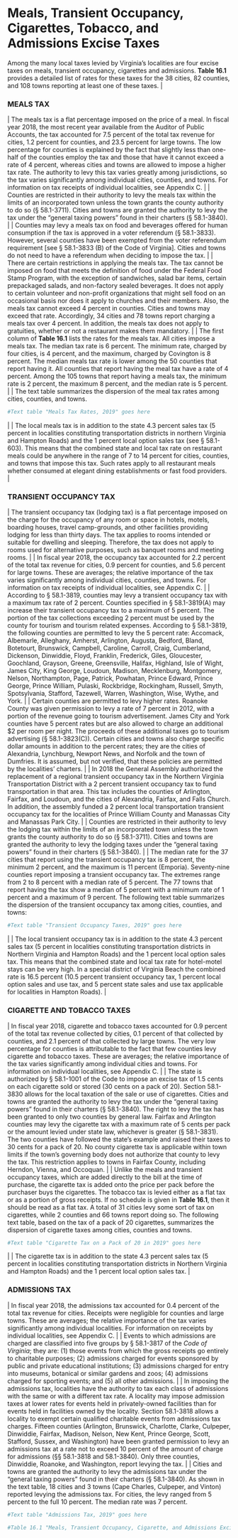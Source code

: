 # Meals, Transient Occupancy, Cigarettes, Tobacco, and Admissions Excise Taxes

Among the many local taxes levied by Virginia’s localities are four excise taxes on meals, transient occupancy, cigarettes and admissions. **Table 16.1** provides a detailed list of rates for these taxes for the 38 cities, 82 counties, and 108 towns reporting at least one of these taxes.
|
### MEALS TAX
|   The meals tax is a flat percentage imposed on the price of a meal. In fiscal year 2018, the most recent year available from the Auditor of Public Accounts, the tax accounted for 7.5 percent of the total tax revenue for cities, 1.2 percent for counties, and 23.5 percent for large towns. The low percentage for counties is explained by the fact that slightly less than one-half of the counties employ the tax and those that have it cannot exceed a rate of 4 percent, whereas cities and towns are allowed to impose a higher tax rate. The authority to levy this tax varies greatly among jurisdictions, so the tax varies significantly among individual cities, counties, and towns. For information on tax receipts of individual localities, see Appendix C.
|
|   Counties  are  restricted  in  their  authority  to  levy  the  meals tax within the limits of an incorporated town unless the town grants the county authority to do so (§ 58.1-3711). Cities and towns are granted the authority to levy the tax under the “general taxing powers” found in their charters (§ 58.1-3840). 
|
|   Counties may levy a meals tax on food and beverages offered for human consumption if the tax is approved in a voter referendum (§ 58.1-3833). However, several counties have been exempted from the voter referendum requirement [see  §  58.1-3833  (B)  of  the  Code  of  Virginia].  Cities  and  towns do not need to have a referendum when deciding to impose the tax. 
|
|   There are certain restrictions in applying the meals tax. The tax cannot be imposed on food that meets the definition of food under the Federal Food Stamp Program, with the exception  of  sandwiches,  salad  bar  items,  certain  prepackaged  salads, and non-factory sealed beverages. It does not apply to certain volunteer and non-profit organizations that might sell food on an occasional basis nor does it apply to churches and  their  members.  Also,  the  meals  tax  cannot  exceed  4  percent in counties. Cities and towns may exceed that rate. Accordingly,  34  cities  and  78  towns  report  charging  a  meals  tax  over  4  percent.  In  addition,  the  meals  tax  does not apply to gratuities, whether or not a restaurant makes them mandatory.
|
|   The first  column  of  **Table  16.1**  lists  the  rates  for  the  meals  tax.  All  cities  impose  a  meals  tax.  The  median  tax  rate is 6 percent. The minimum rate, charged by four cities, is 4 percent, and the maximum, charged by Covington is 8 percent. The median meals tax rate is lower among the 50 counties that report having it. All counties that report having the meal tax have a rate of 4 percent. Among the 105 towns that report having a meals tax, the minimum rate is 2 percent, the maximum 8 percent, and the median rate is 5 percent.
|
|   The text table summarizes the dispersion of the meal tax rates among cities, counties, and towns.

```r
#Text table "Meals Tax Rates, 2019" goes here
```
|
|   The local meals tax is in addition to the state 4.3 percent sales tax (5 percent in localities constituting transportation districts in northern Virginia and Hampton Roads) and the 1 percent local option sales tax (see § 58.1-603). This means that the combined state and local tax rate on restaurant meals could be anywhere in the range of 7 to 14 percent for cities, counties, and towns that impose this tax. Such rates apply to all restaurant meals whether consumed at elegant dining establishments or fast food providers. 
|
### TRANSIENT OCCUPANCY TAX
|   The transient occupancy tax (lodging tax) is a flat percentage imposed on the charge for the occupancy of any room or  space  in  hotels,  motels,  boarding  houses,  travel  camp-grounds, and other facilities providing lodging for less than thirty days. The tax applies to rooms intended or suitable for dwelling and sleeping. Therefore, the tax does not apply to rooms used for alternative purposes, such as banquet rooms and meeting rooms. 
|
|   In fiscal  year  2018,  the  occupancy  tax  accounted  for  2.2 percent of the total tax revenue for cities, 0.9 percent for counties, and 5.6 percent for large towns. These are averages; the relative importance of the tax varies significantly among individual cities, counties, and towns. For information on tax receipts of individual localities, see Appendix C.
|
|   According  to  §  58.1-3819,  counties  may  levy  a  transient occupancy tax with a maximum tax rate of 2 percent. Counties  specified  in  §  58.1-3819(A)  may  increase  their  transient  occupancy  tax  to  a  maximum  of  5  percent.  The  portion of the tax collections exceeding 2 percent must be used by the county for tourism and tourism related expenses. According to § 58.1-3819, the following counties are permitted  to  levy  the  5  percent  rate:  Accomack,  Albemarle,  Alleghany, Amherst, Arlington, Augusta, Bedford, Bland, Botetourt, Brunswick, Campbell, Caroline, Carroll, Craig, Cumberland,  Dickenson,  Dinwiddie,  Floyd,  Franklin,  Frederick, Giles, Gloucester, Goochland, Grayson, Greene, Greensville, Halifax, Highland, Isle of Wight, James City, King  George,  Loudoun,  Madison,  Mecklenburg,  Montgomery,  Nelson,  Northampton,  Page,  Patrick,  Powhatan,  Prince  Edward,  Prince  George,  Prince  William,  Pulaski,  Rockbridge,  Rockingham,  Russell,  Smyth,  Spotsylvania,  Stafford,  Tazewell,  Warren,  Washington,  Wise,  Wythe,  and York.
|
|   Certain  counties  are  permitted  to  levy  higher  rates.  Roanoke  County  was  given  permission  to  levy  a  rate  of  7  percent in 2012, with a portion of the revenue going to tourism  advertisement.  James  City  and  York  counties  have  5  percent rates but are also allowed to charge an additional $2 per room per night. The proceeds of these additional taxes go to  tourism  advertising  (§  58.1-3823(C)).  Certain  cities  and  towns also charge specific dollar amounts in addition to the percent rates; they are the cities of Alexandria, Lynchburg, Newport News, and Norfolk and the town of Dumfries. It is assumed, but not verified, that these policies are permitted by the localities’ charters.
|
|   In 2018 the General Assembly authorized the replacement of a regional transient occupancy tax in the Northern Virginia Transportation District with a 2 percent transient occupancy tax to fund transportation in that area. This tax includes the counties of Arlington, Fairfax, and Loudoun, and the cities of Alexandria, Fairfax, and Falls Church. In addition, the assembly funded a 2 percent local transportation  transient  occupancy  tax  for  the  localities  of  Prince  William County and Manassas City and Manassas Park City. 
|
|   Counties  are  restricted  in  their  authority  to  levy  the  lodging tax within the limits of an incorporated town unless the town grants the county authority to do so (§ 58.1-3711). Cities and towns are granted the authority to levy the lodging taxes under the “general taxing powers” found in their charters (§ 58.1-3840).
|
|   The median rate for the 37 cities that report using the transient occupancy tax is 8 percent, the minimum 2 percent, and the maximum is 11 percent (Emporia). Seventy-nine counties report imposing a transient occupancy tax. The extremes range from 2 to 8 percent with a median rate of 5 percent. The 77 towns that report having the tax show a median of 5 percent with a minimum rate of 1 percent and a maximum of 9 percent. The following text table summarizes the dispersion of the transient occupancy tax among cities, counties, and towns:


```r
#Text table "Transient Occupancy Taxes, 2019" goes here
```
|
|   The local transient occupancy tax is in addition to the state 4.3 percent sales tax (5 percent in localities constituting transportation districts in Northern Virginia and Hampton Roads) and the 1 percent local option sales tax. This means that  the  combined  state  and  local  tax  rate  for  hotel-motel  stays can be very high. In a special district of Virginia Beach the  combined  rate  is  16.5  percent  (10.5  percent  transient  occupancy tax, 1 percent local option sales and use tax, and 5 percent state sales and use tax applicable for localities in Hampton Roads).
|
### CIGARETTE AND TOBACCO TAXES
|   In fiscal year 2018, cigarette and tobacco taxes accounted for 0.9 percent of the total tax revenue collected by cities, 0.1 percent   of that collected by counties, and  2.1 percent of that collected by large towns. The very low percentage for counties is attributable to the fact that few counties levy cigarette and tobacco taxes. These  are  averages;  the  relative  importance  of  the  tax  varies  significantly among individual cities and towns. For information on individual localities, see Appendix C.
|
|   The  state  is  authorized  by  §  58.1-1001  of  the  Code  to  impose  an  excise  tax  of  1.5  cents  on  each  cigarette  sold  or  stored  (30  cents  on  a  pack  of  20).  Section  58.1-3830  allows for the local taxation of the sale or use of cigarettes. Cities  and  towns  are  granted  the  authority  to  levy  the  tax  under  the  “general  taxing  powers”  found  in  their  charters  (§ 58.1-3840). The right to levy the tax has been granted to only two counties by general law. Fairfax and Arlington counties may levy the cigarette tax with a maximum rate of 5 cents per pack or the amount levied under state law, whichever is greater  (§  58.1-3831).  The  two  counties  have  followed  the  state’s example and raised their taxes to 30 cents for a pack of  20. No county cigarette tax is applicable within town limits if the town’s governing body does not authorize that county to levy the tax. This restriction applies to  towns in Fairfax County, including Herndon, Vienna, and Occoquan.
|
|   Unlike the meals and transient occupancy taxes, which are added directly to the bill at the time of purchase, the cigarette tax is added onto the price per pack before the purchaser buys the cigarettes. The tobacco tax is levied either as a flat tax or as a portion of gross receipts. If no schedule is given in **Table 16.1**, then it should be read as a flat tax. A total of 31 cities levy some sort of tax on cigarettes, while 2 counties and 66 towns report doing so. The following text table, based on the tax of a pack of 20 cigarettes, summarizes the dispersion of cigarette taxes among cities, counties and towns. 


```r
#Text table "Cigarette Tax on a Pack of 20 in 2019" goes here
```
|
|   The cigarette tax is in addition to the state 4.3 percent sales tax (5 percent in localities constituting transportation districts in Northern Virginia and Hampton Roads) and the 1 percent local option sales tax.
|
### ADMISSIONS TAX
|   In fiscal  year  2018,  the  admissions  tax  accounted  for  0.4  percent  of  the  total  tax  revenue  for  cities.  Receipts  were  negligible  for  counties  and  large  towns.  These  are  averages; the relative importance of the tax varies significantly among individual localities. For information on receipts by individual localities, see Appendix C.
|
|   Events to which admissions are charged are classified into five groups by § 58.1-3817 of the *Code of Virginia*; they are: (1) those events from which the gross receipts go entirely to  charitable  purposes;  (2)  admissions  charged  for  events sponsored  by  public  and  private  educational  institutions;  (3) admissions charged for entry into museums, botanical or similar gardens and zoos; (4) admissions charged for sporting events; and (5) all other admissions. 
|
|   In  imposing  the  admissions  tax,  localities  have  the  authority to tax each class of admissions with the same or with a different tax rate. A locality may impose admission taxes  at  lower  rates  for  events  held  in  privately-owned  facilities  than  for  events  held  in  facilities  owned  by  the  locality. Section 58.1-3818 allows a locality to exempt certain qualified charitable events from admissions tax charges. Fifteen counties (Arlington, Brunswick, Charlotte, Clarke,  Culpeper, Dinwiddie, Fairfax, Madison, Nelson, New Kent, Prince  George,  Scott,  Stafford,  Sussex,  and  Washington)  have  been  granted  permission  to  levy  an  admissions  tax  at a rate not to exceed 10 percent of the amount of charge for  admissions  (§§  58.1-3818  and  58.1-3840).  Only  three  counties,  Dinwiddie,  Roanoke,  and  Washington,  report  levying the tax.
|
|   Cities and towns are granted the authority to levy the admissions tax under the “general taxing powers” found in their charters (§ 58.1-3840). As shown in the text table, 18 cities  and  3  towns  (Cape  Charles,  Culpeper,  and  Vinton)  reported  levying  the  admissions  tax.  For  cities,  the  levy  ranged  from  5  percent  to  the  full  10  percent.  The  median  rate was 7 percent. 


```r
#Text table "Admissions Tax, 2019" goes here

#Table 16.1 "Meals, Transient Occupancy, Cigarette, and Admissions Excise Taxes, 2019" goes here
```
